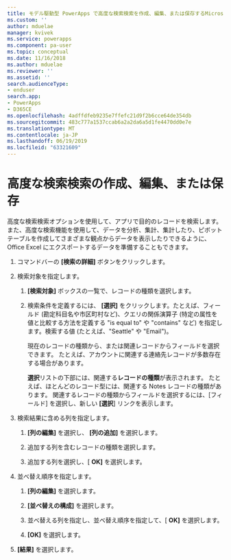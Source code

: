 ```yaml
---
title: モデル駆動型 PowerApps で高度な検索検索を作成、編集、または保存するMicrosoftDocs
ms.custom: ''
author: mduelae
manager: kvivek
ms.service: powerapps
ms.component: pa-user
ms.topic: conceptual
ms.date: 11/16/2018
ms.author: mduelae
ms.reviewer: ''
ms.assetid: ''
search.audienceType:
- enduser
search.app:
- PowerApps
- D365CE
ms.openlocfilehash: 4adffdfeb9235e7ffefc21d9f2b6cce64de354db
ms.sourcegitcommit: 483c777a1537ccab6a2a2da6a5d1fe4470dd0e7e
ms.translationtype: MT
ms.contentlocale: ja-JP
ms.lasthandoff: 06/19/2019
ms.locfileid: "63321609"
---
```

# <a name="create-edit-or-save-an-advanced-find-search"></a>高度な検索検索の作成、編集、または保存

高度な検索検索オプションを使用して、アプリで目的のレコードを検索します。 また、高度な検索機能を使用して、データを分析、集計、集計したり、ピボットテーブルを作成してさまざまな観点からデータを表示したりできるように、Office Excel にエクスポートするデータを準備することもできます。  
  
1. コマンドバーの **[検索の詳細]** ボタンをクリックします。
  
2. 検索対象を指定します。  
  
   1.  **[検索対象]** ボックスの一覧で、レコードの種類を選択します。  
  
   2.  検索条件を定義するには、 **[選択]** をクリックします。たとえば、フィールド (勘定科目名や市区町村など)、クエリの関係演算子 (特定の属性を値と比較する方法を定義する "is equal to" や "contains" など) を指定します。検索する値 (たとえば、"Seattle" や "Email")。  
  
       現在のレコードの種類から、または関連レコードからフィールドを選択できます。 たとえば、アカウントに関連する連絡先レコードが多数存在する場合があります。  
  
       **選択**リストの下部には、関連する**レコードの種類**が表示されます。 たとえば、ほとんどのレコード型には、関連する Notes レコードの種類があります。 関連するレコードの種類からフィールドを選択するには、[フィールド] を選択し、新しい **[選択**] リンクを表示します。  



3. 検索結果に含める列を指定します。  
  
   1.  **[列の編集]** を選択し、 **[列の追加]** を選択します。  
  
   2.  追加する列を含むレコードの種類を選択します。  
  
   3.  追加する列を選択し、[ **OK]** を選択します。  
  
4. 並べ替え順序を指定します。  
  
   1.  **[列の編集]** を選択します。  
  
   2.  **[並べ替えの構成]** を選択します。  
  
   3.  並べ替える列を指定し、並べ替え順序を指定して、[ **OK]** を選択します。  
  
   4.  **[OK]** を選択します。  
  
5. **[結果]** を選択します。  
  
